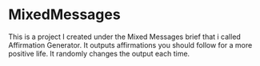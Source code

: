 # MixedMessages
This is a project I created under the Mixed Messages brief that i called Affirmation Generator. It outputs affirmations you should follow for a more positive life. It randomly changes the output each time.
